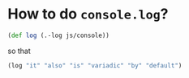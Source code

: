 # How to do `console.log`?

```clojure
(def log (.-log js/console))
```

so that

```clojure
(log "it" "also" "is" "variadic" "by" "default")
```
